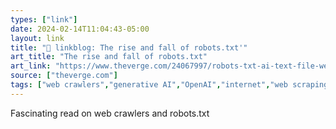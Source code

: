 ```yaml
---
types: ["link"]
date: 2024-02-14T11:04:43-05:00
layout: link
title: "🔗 linkblog: The rise and fall of robots.txt'"
art_title: "The rise and fall of robots.txt"
art_link: "https://www.theverge.com/24067997/robots-txt-ai-text-file-web-crawlers-spiders"
source: ["theverge.com"]
tags: ["web crawlers","generative AI","OpenAI","internet","web scraping","Internet Archive"]
---
```

Fascinating read on web crawlers and robots.txt
